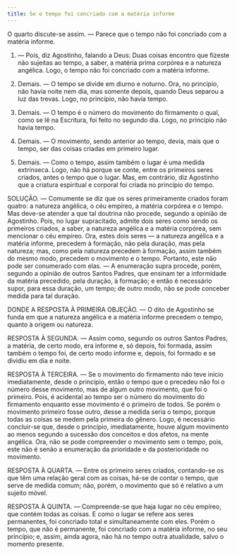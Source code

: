 ```yaml
---
title: Se o tempo foi concriado com a matéria informe
---
```


O quarto discute-se assim. — Parece que o tempo não foi concriado com a matéria informe.  

1. — Pois, diz Agostinho, falando a Deus: Duas coisas encontro que fizeste não sujeitas ao tempo, a saber, a matéria prima corpórea e a natureza angélica. Logo, o tempo não foi concriado com a matéria informe.  

2. Demais. — O tempo se divide em diurno e noturno. Ora, no princípio, não havia noite nem dia, mas somente depois, quando Deus separou a luz das trevas. Logo, no princípio, não havia tempo.  

3. Demais. — O tempo é o número do movimento do firmamento o qual, como se lê na Escritura, foi feito no segundo dia. Logo, no princípio não havia tempo.  

4. Demais. — O movimento, sendo anterior ao tempo, devia, mais que o tempo, ser das coisas criadas em primeiro lugar.  

5. Demais. — Como o tempo, assim também o lugar é uma medida extrínseca. Logo, não há porque se conte, entre os primeiros seres criados, antes o tempo que o lugar.  Mas, em contrário, diz Agostinho que a criatura espiritual e corporal foi criada no princípio do tempo.  

SOLUÇÃO. — Comumente se diz que os seres primeiramente criados foram quatro: a natureza angélica, o céu empíreo, a matéria corpórea e o tempo. Mas deve-se atender a que tal doutrina não procede, segundo a opinião de Agostinho. Pois, no lugar supracitado, admite dois seres como sendo os primeiros criados, a saber, a natureza angélica e a matéria corpórea, sem mencionar o céu empíreo. Ora, estes dois seres — a natureza angélica e a matéria informe, precedem à formação, não pela duração, mas pela natureza; mas, como pela natureza precedem à formação, assim também do mesmo modo, precedem o movimento e o tempo. Portanto, este não pode ser conumerado com elas. — A enumeração supra procede, porém, segundo a opinião de outros Santos Padres, que ensinam ter a informidade da matéria precedido, pela duração, à formação; e então é necessário supor, para essa duração, um tempo; de outro modo, não se pode conceber medida para tal duração.  

DONDE A RESPOSTA À PRIMEIRA OBJEÇÃO. — O dito de Agostinho se funda em que a natureza angélica e a matéria informe precedem o tempo, quanto à origem ou natureza.  

RESPOSTA À SEGUNDA. — Assim como, segundo os outros Santos Padres, a matéria, de certo modo, era informe e, só depois, foi formada, assim também o tempo foi, de certo modo informe e, depois, foi formado e se dividiu em dia e noite.  

RESPOSTA À TERCEIRA. — Se o movimento do firmamento não teve início imediatamente, desde o princípio, então o tempo que o precedeu não foi o número desse movimento, mas de algum outro movimento, que foi o primeiro. Pois, é acidental ao tempo ser o número do movimento do firmamento enquanto esse movimento é o primeiro de todos. Se porém o movimento primeiro fosse outro, desse a medida seria o tempo, porque todas as coisas se medem pela primeira do gênero. Logo, é necessário concluir-se que, desde o princípio, imediatamente, houve algum movimento ao menos segundo a sucessão dos conceitos e dos afetos, na mente angélica. Ora, não se pode compreender o movimento sem o tempo, pois, este não é senão a enumeração da prioridade e da posterioridade no movimento. 

RESPOSTA À QUARTA. — Entre os primeiro seres criados, contando-se os que têm uma relação geral com as coisas, há-se de contar o tempo, que serve de medida comum; não, porém, o movimento que só é relativo a um sujeito móvel.  

RESPOSTA À QUINTA. — Compreende-se que haja lugar no céu empíreo, que contém todas as coisas. E como o lugar se refere aos seres permanentes, foi concriado total e simultaneamente com eles. Porém o tempo, que não é permanente, foi concriado com a matéria informe, no seu princípio; e, assim, ainda agora, não há no tempo outra atualidade, salvo o momento presente.